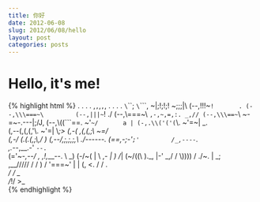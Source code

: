 ```yaml
---
title: 你好
date: 2012-06-08
slug: 2012/06/08/hello
layout: post
categories: posts
---
```

# Hello, it's me!

{% highlight html %}
                           . . . .
                           ,`,`,`,`,
     . . . .               `\`\`\`\;
     `\`\`\`\`,            ~|;!;!;\!
      ~\;\;\;\|\          (--,!!!~`!       .
     (--,\\\===~\         (--,|||~`!     ./
      (--,\\\===~\         `,-,~,=,:. _,//
       (--,\\\==~`\        ~-=~-.---|\;/J,
        (--,\\\((```==.    ~'`~/       a |
          (-,.\\('('(`\\.  ~'=~|     \_.  \
             (,--(,(,(,'\\. ~'=|       \\_;>
               (,-( ,(,(,;\\ ~=/        \
               (,-/ (.(.(,;\\,/          )
                (,--/,;,;,;,\\         ./------.
                  (==,-;-'`;'         /_,----`. \
          ,.--_,__.-'                    `--.  ` \
         (='~-_,--/        ,       ,!,___--. \  \_)
        (-/~(     |         \   ,_-         | ) /_|
        (~/((\    )\._,      |-'         _,/ /
         \\))))  /   ./~.    |           \_\;            
      ,__/////  /   /    )  /
       '===~'   |  |    (, <.
                / /       \. \
              _/ /          \_\
             /_!/            >_\
{% endhighlight %}
